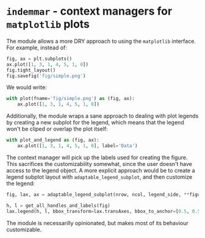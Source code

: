 # `indemmar` - context managers for `matplotlib` plots

The module allows a more DRY approach to using the `matplotlib` interface.
For example, instead of:

```python
fig, ax = plt.subplots()
ax.plot([1, 3, 1, 4, 5, 1, 0])
fig.tight_layout()
fig.savefig('fig/simple.png')
```

We would write:

```python
with plot(fname='fig/simple.png') as (fig, ax):
    ax.plot([1, 3, 1, 4, 5, 1, 0])
```

Additionally, the module wraps a sane approach to dealing with plot legends by creating a new
subplot for the legend, which means that the legend won't be cliped or overlap the plot itself:

```python
with plot_and_legend as (fig, ax):
    ax.plot([1, 3, 1, 4, 5, 1, 0], label='Data')
```

The context manager will pick up the labels used for creating the figure. This sacrifices the
customizability somewhat, since the user doesn't have access to the legend object. A more explicit
approach would be to create a legend subplot layout with `adaptable_legend_subplot`, and then
customize the legend:

```python
fig, lax, ax = adaptable_legend_subplot(nrow, ncol, legend_side, **figure_kwargs)

h, l = get_all_handles_and_labels(fig)
lax.legend(h, l, bbox_transform=lax.transAxes, bbox_to_anchor=[0.5, 0.5], loc='center')
```

The module is necessarilly opinionated, but makes most of its behaviour customizable.

